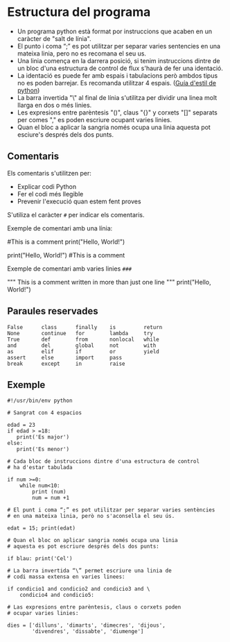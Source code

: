 # Estructura del programa

* Un programa python està format por instruccions que acaben en un caràcter de "salt de línia". 
* El punto i coma “;” es pot utilitzar per separar varies sentencies en una mateixa linia, pero no es recomana el seu us.
* Una linia comença en la darrera posició, si tenim instruccions dintre de un bloc d'una estructura de control de flux s'haurà de fer una identació.
* La identació es puede fer amb espais i tabulacions però ambdos tipus no es poden barrejar. Es recomanda  utilitzar 4 espais. ([Guía d'estil de python](https://www.python.org/dev/peps/pep-0008/))
* La barra invertida "\\" al final de línia s'utilitza per dividir una linea molt llarga en dos o més linies.
* Les expresions entre parèntesis "()", claus "{}" y corxets "[]" separats per comes "," es poden escriure ocupant varies linies.
* Quan el bloc a aplicar la sangria només ocupa una linia aquesta pot esciure's després dels dos punts.

## Comentaris

Els comentaris s'utilitzen per:
* Explicar codi Python
* Fer el codi més llegible
* Prevenir l'execució quan estem fent proves

S'utiliza el caràcter `#` per indicar els comentaris. 

Exemple de comentari amb una línia:

#This is a comment
print("Hello, World!")

print("Hello, World!") #This is a comment

Exemple de comentari amb varies linies `###`

"""
This is a comment
written in
more than just one line
"""
print("Hello, World!")


## Paraules reservades

	False      class      finally    is         return
	None       continue   for        lambda     try
	True       def        from       nonlocal   while
	and        del        global     not        with
	as         elif       if         or         yield
	assert     else       import     pass
	break      except     in         raise

## Exemple

	#!/usr/bin/env python	

	# Sangrat con 4 espacios	

	edad = 23
	if edad > =18:
	   print('Es major')  
	else:
	   print('Es menor')	

	# Cada bloc de instruccions dintre d'una estructura de control
	# ha d'estar tabulada	

	if num >=0:
		while num<10:
			print (num)
			num = num +1	

	# El punt i coma “;” es pot utilitzar per separar varies sentències 
	# en una mateixa linia, però no s'aconsella el seu ús.	

	edat = 15; print(edat)	

	# Quan el bloc on aplicar sangria només ocupa una linia 
	# aquesta es pot escriure després dels dos punts:   	

	if blau: print('Cel')	

	# La barra invertida “\” permet escriure una linia de
	# codi massa extensa en varies linees:	

	if condicio1 and condicio2 and condicio3 and \  
	    condicio4 and condicio5:	

	# Las expresions entre parèntesis, claus o corxets poden 
	# ocupar varies linies:	

	dies = ['dilluns', 'dimarts', 'dimecres', 'dijous',
	        'divendres', 'dissabte', 'diumenge'] 
